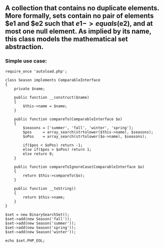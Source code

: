 ## A collection that contains no duplicate elements. More formally, sets contain no pair of elements $e1 and $e2 such that $e1->equals($e2), and at most one null element. As implied by its name, this class models the mathematical set abstraction.

### Simple use case:

```
require_once 'autoload.php';

class Season implements ComparableInterface 
{
    private $name;

    public function __construct($name) 
    {
        $this->name = $name;
    }

    public function compareTo(ComparableInterface $o) 
    {
        $seasons = ['summer', 'fall', 'winter', 'spring'];
        $pos     = array_search(strtolower($this->name), $seasons);
        $oPos    = array_search(strtolower($o->name), $seasons);

        if($pos < $oPos) return -1;
        else if($pos > $oPos) return 1;
        else return 0;
    }

    public function compareToIgnoreCase(ComparableInterface $o) 
    {
        return $this->compareTo($o);
    }

    public function __toString() 
    {
        return $this->name;
    }
}

$set = new BinarySearchSet();
$set->add(new Season('fall'));
$set->add(new Season('summer'));
$set->add(new Season('spring'));
$set->add(new Season('winter'));

echo $set.PHP_EOL;
```
